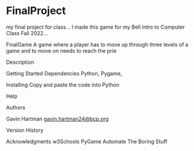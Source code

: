 # FinalProject
 my final project for class...
I made this game  for my Bell Intro to Computer Class Fall 2022...

FinalGame
A game where a player has to move up through three levels of a game and to move on needs to reach the prie

Description


Getting Started
Dependencies
Python, Pygame, 

Installing
Copy and paste the code into Python

Help


Authors


Gavin Hartman
gavin.hartman24@bcp.org

Version History


Acknowledgments
w3Schools
PyGame
Automate The Boring Stuff